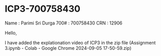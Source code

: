 # ICP3-700758430

Name : Parimi Sri Durga
700# : 700758430
CRN : 12906

Hello,

I have added the explationation video of ICP3 in the zip file (Assignment 3.ipynb - Colab - Google Chrome 2024-09-05 17-50-59.zip) 
